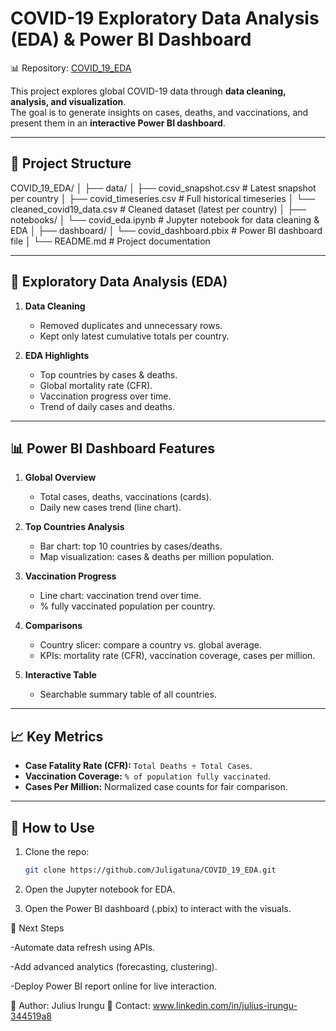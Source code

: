 # COVID-19 Exploratory Data Analysis (EDA) & Power BI Dashboard

📊 Repository: [COVID_19_EDA](https://github.com/Juligatuna/COVID_19_EDA.git)

This project explores global COVID-19 data through **data cleaning, analysis, and visualization**.  
The goal is to generate insights on cases, deaths, and vaccinations, and present them in an **interactive Power BI dashboard**.

---

## 📂 Project Structure


COVID_19_EDA/
│
├── data/
│ ├── covid_snapshot.csv # Latest snapshot per country
│ ├── covid_timeseries.csv # Full historical timeseries
│ └── cleaned_covid19_data.csv # Cleaned dataset (latest per country)
│
├── notebooks/
│ └── covid_eda.ipynb # Jupyter notebook for data cleaning & EDA
│
├── dashboard/
│ └── covid_dashboard.pbix # Power BI dashboard file
│
└── README.md # Project documentation

---

## 🔎 Exploratory Data Analysis (EDA)

1. **Data Cleaning**  
   - Removed duplicates and unnecessary rows.  
   - Kept only latest cumulative totals per country.  

2. **EDA Highlights**  
   - Top countries by cases & deaths.  
   - Global mortality rate (CFR).  
   - Vaccination progress over time.  
   - Trend of daily cases and deaths.

---

## 📊 Power BI Dashboard Features

1. **Global Overview**  
   - Total cases, deaths, vaccinations (cards).  
   - Daily new cases trend (line chart).  

2. **Top Countries Analysis**  
   - Bar chart: top 10 countries by cases/deaths.  
   - Map visualization: cases & deaths per million population.  

3. **Vaccination Progress**  
   - Line chart: vaccination trend over time.  
   - % fully vaccinated population per country.  

4. **Comparisons**  
   - Country slicer: compare a country vs. global average.  
   - KPIs: mortality rate (CFR), vaccination coverage, cases per million.  

5. **Interactive Table**  
   - Searchable summary table of all countries.

---

## 📈 Key Metrics

- **Case Fatality Rate (CFR):** `Total Deaths ÷ Total Cases`.  
- **Vaccination Coverage:** `% of population fully vaccinated`.  
- **Cases Per Million:** Normalized case counts for fair comparison.  

---

## 🚀 How to Use

1. Clone the repo:  
   ```bash
   git clone https://github.com/Juligatuna/COVID_19_EDA.git
2. Open the Jupyter notebook for EDA.

3. Open the Power BI dashboard (.pbix) to interact with the visuals.

📌 Next Steps

-Automate data refresh using APIs.

-Add advanced analytics (forecasting, clustering).

-Deploy Power BI report online for live interaction.

👤 Author: Julius Irungu
📧 Contact: www.linkedin.com/in/julius-irungu-344519a8